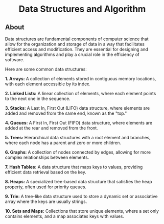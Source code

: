 <h1 align="center">Data Structures and Algorithm</h1>
<h2 align="left">About</h2>
<p>
Data structures are fundamental components of computer science that allow for the organization and storage of data in a way that facilitates efficient access and modification. They are essential for designing and implementing algorithms and play a crucial role in the efficiency of software.</p>
<p>
  Here are some common data structures:
</p>
<p>
 <b>1. Arrays:</b> A collection of elements stored in contiguous memory locations, with each element accessible by its index.<br>

<b>2. Linked Lists:</b> A linear collection of elements, where each element points to the next one in the sequence.<br>

<b>3. Stacks:</b> A Last In, First Out (LIFO) data structure, where elements are added and removed from the same end, known as the "top."<br>

<b>4. Queues:</b> A First In, First Out (FIFO) data structure, where elements are added at the rear and removed from the front.<br>

<b>5. Trees:</b> Hierarchical data structures with a root element and branches, where each node has a parent and zero or more children.<br>

<b>6. Graphs:</b> A collection of nodes connected by edges, allowing for more complex relationships between elements.<br>

<b>7. Hash Tables:</b> A data structure that maps keys to values, providing efficient data retrieval based on the key.<br>

<b>8. Heaps:</b> A specialized tree-based data structure that satisfies the heap property, often used for priority queues.<br>

<b>9. Trie:</b> A tree-like data structure used to store a dynamic set or associative array where the keys are usually strings.<br>

<b>10. Sets and Maps:</b> Collections that store unique elements, where a set only contains elements, and a map associates keys with values.<br>
</p>
<!--
<h2 align="left">Open terminal and run</h2>
<h3>
- Any C++ compiler : Run<a href="https://www.programiz.com/cpp-programming/online-compiler/"> BMI Calculator</a>
</h3>
-->
